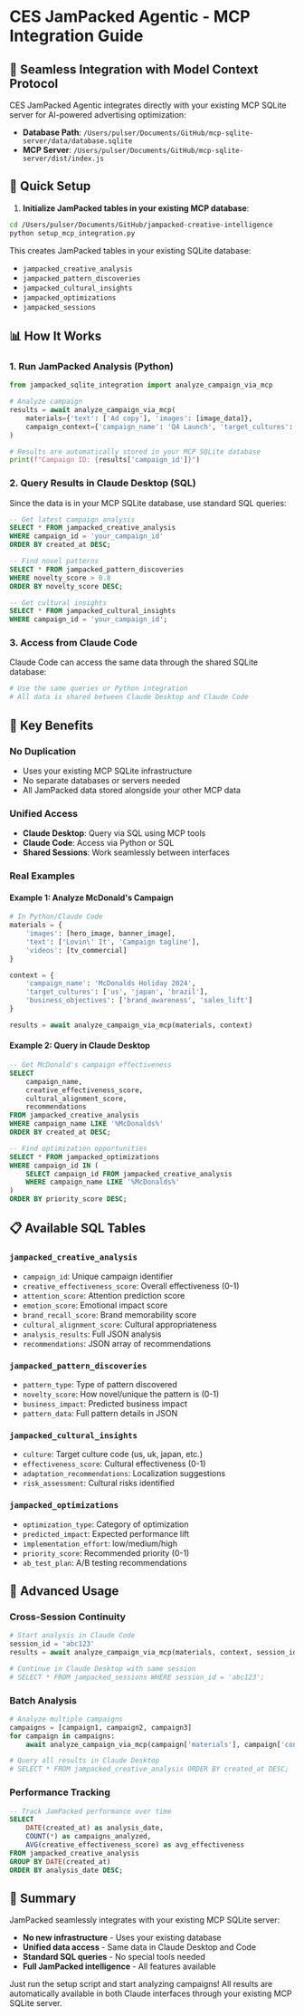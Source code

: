 # CES JamPacked Agentic - MCP Integration Guide

## 🔗 Seamless Integration with Model Context Protocol

CES JamPacked Agentic integrates directly with your existing MCP SQLite server for AI-powered advertising optimization:
- **Database Path**: `/Users/pulser/Documents/GitHub/mcp-sqlite-server/data/database.sqlite`
- **MCP Server**: `/Users/pulser/Documents/GitHub/mcp-sqlite-server/dist/index.js`

## 🚀 Quick Setup

1. **Initialize JamPacked tables in your existing MCP database**:
```bash
cd /Users/pulser/Documents/GitHub/jampacked-creative-intelligence
python setup_mcp_integration.py
```

This creates JamPacked tables in your existing SQLite database:
- `jampacked_creative_analysis`
- `jampacked_pattern_discoveries`
- `jampacked_cultural_insights`
- `jampacked_optimizations`
- `jampacked_sessions`

## 📊 How It Works

### 1. **Run JamPacked Analysis (Python)**
```python
from jampacked_sqlite_integration import analyze_campaign_via_mcp

# Analyze campaign
results = await analyze_campaign_via_mcp(
    materials={'text': ['Ad copy'], 'images': [image_data]},
    campaign_context={'campaign_name': 'Q4 Launch', 'target_cultures': ['us', 'uk']}
)

# Results are automatically stored in your MCP SQLite database
print(f"Campaign ID: {results['campaign_id']}")
```

### 2. **Query Results in Claude Desktop (SQL)**
Since the data is in your MCP SQLite database, use standard SQL queries:

```sql
-- Get latest campaign analysis
SELECT * FROM jampacked_creative_analysis 
WHERE campaign_id = 'your_campaign_id'
ORDER BY created_at DESC;

-- Find novel patterns
SELECT * FROM jampacked_pattern_discoveries
WHERE novelty_score > 0.8
ORDER BY novelty_score DESC;

-- Get cultural insights
SELECT * FROM jampacked_cultural_insights
WHERE campaign_id = 'your_campaign_id';
```

### 3. **Access from Claude Code**
Claude Code can access the same data through the shared SQLite database:
```bash
# Use the same queries or Python integration
# All data is shared between Claude Desktop and Claude Code
```

## 🎯 Key Benefits

### **No Duplication**
- Uses your existing MCP SQLite infrastructure
- No separate databases or servers needed
- All JamPacked data stored alongside your other MCP data

### **Unified Access**
- **Claude Desktop**: Query via SQL using MCP tools
- **Claude Code**: Access via Python or SQL
- **Shared Sessions**: Work seamlessly between interfaces

### **Real Examples**

#### Example 1: Analyze McDonald's Campaign
```python
# In Python/Claude Code
materials = {
    'images': [hero_image, banner_image],
    'text': ['Lovin\' It', 'Campaign tagline'],
    'videos': [tv_commercial]
}

context = {
    'campaign_name': 'McDonalds Holiday 2024',
    'target_cultures': ['us', 'japan', 'brazil'],
    'business_objectives': ['brand_awareness', 'sales_lift']
}

results = await analyze_campaign_via_mcp(materials, context)
```

#### Example 2: Query in Claude Desktop
```sql
-- Get McDonald's campaign effectiveness
SELECT 
    campaign_name,
    creative_effectiveness_score,
    cultural_alignment_score,
    recommendations
FROM jampacked_creative_analysis
WHERE campaign_name LIKE '%McDonalds%'
ORDER BY created_at DESC;

-- Find optimization opportunities
SELECT * FROM jampacked_optimizations
WHERE campaign_id IN (
    SELECT campaign_id FROM jampacked_creative_analysis
    WHERE campaign_name LIKE '%McDonalds%'
)
ORDER BY priority_score DESC;
```

## 📋 Available SQL Tables

### `jampacked_creative_analysis`
- `campaign_id`: Unique campaign identifier
- `creative_effectiveness_score`: Overall effectiveness (0-1)
- `attention_score`: Attention prediction score
- `emotion_score`: Emotional impact score
- `brand_recall_score`: Brand memorability score
- `cultural_alignment_score`: Cultural appropriateness
- `analysis_results`: Full JSON analysis
- `recommendations`: JSON array of recommendations

### `jampacked_pattern_discoveries`
- `pattern_type`: Type of pattern discovered
- `novelty_score`: How novel/unique the pattern is (0-1)
- `business_impact`: Predicted business impact
- `pattern_data`: Full pattern details in JSON

### `jampacked_cultural_insights`
- `culture`: Target culture code (us, uk, japan, etc.)
- `effectiveness_score`: Cultural effectiveness (0-1)
- `adaptation_recommendations`: Localization suggestions
- `risk_assessment`: Cultural risks identified

### `jampacked_optimizations`
- `optimization_type`: Category of optimization
- `predicted_impact`: Expected performance lift
- `implementation_effort`: low/medium/high
- `priority_score`: Recommended priority (0-1)
- `ab_test_plan`: A/B testing recommendations

## 🔧 Advanced Usage

### Cross-Session Continuity
```python
# Start analysis in Claude Code
session_id = 'abc123'
results = await analyze_campaign_via_mcp(materials, context, session_id)

# Continue in Claude Desktop with same session
# SELECT * FROM jampacked_sessions WHERE session_id = 'abc123';
```

### Batch Analysis
```python
# Analyze multiple campaigns
campaigns = [campaign1, campaign2, campaign3]
for campaign in campaigns:
    await analyze_campaign_via_mcp(campaign['materials'], campaign['context'])

# Query all results in Claude Desktop
# SELECT * FROM jampacked_creative_analysis ORDER BY created_at DESC;
```

### Performance Tracking
```sql
-- Track JamPacked performance over time
SELECT 
    DATE(created_at) as analysis_date,
    COUNT(*) as campaigns_analyzed,
    AVG(creative_effectiveness_score) as avg_effectiveness
FROM jampacked_creative_analysis
GROUP BY DATE(created_at)
ORDER BY analysis_date DESC;
```

## 🎉 Summary

JamPacked seamlessly integrates with your existing MCP SQLite server:
- **No new infrastructure** - Uses your existing database
- **Unified data access** - Same data in Claude Desktop and Code
- **Standard SQL queries** - No special tools needed
- **Full JamPacked intelligence** - All features available

Just run the setup script and start analyzing campaigns! All results are automatically available in both Claude interfaces through your existing MCP SQLite server.